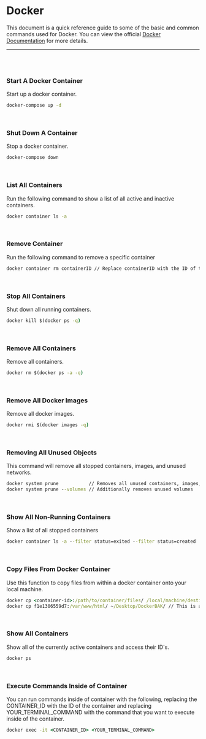 # Docker

This document is a quick reference guide to some of the basic and common commands used for Docker. You can view the official [Docker Documentation](https://docs.docker.com/engine/reference/run/) for more details. 

---------------
<br><br>

### Start A Docker Container
Start up a docker container. 
```cmd
docker-compose up -d
```
<br>

### Shut Down A Container
Stop a docker container.
```cmd
docker-compose down
```
<br>

### List All Containers
Run the following command to show a list of all active and inactive containers. 
```cmd
docker container ls -a
```
<br>

### Remove Container
Run the following command to remove a specific container
```cmd
docker container rm containerID // Replace containerID with the ID of the container that you would like to use
```
<br>

### Stop All Containers
Shut down all running containers.
```cmd
docker kill $(docker ps -q)
```
<br>

### Remove All Containers
Remove all containers.
```cmd
docker rm $(docker ps -a -q)
```
<br>

### Remove All Docker Images
Remove all docker images.
```cmd
docker rmi $(docker images -q)
```
<br>

### Removing All Unused Objects
This command will remove all stopped containers, images, and unused networks.
```cmd
docker system prune           // Removes all unused containers, images, and networks
docker system prune --volumes // Additionally removes unused volumes
```	
<br>

### Show All Non-Running Containers
Show a list of all stopped containers
```cmd
docker container ls -a --filter status=exited --filter status=created
```
<br>

### Copy Files From Docker Container
Use this function to copy files from within a docker container onto your local machine. 
```cmd
docker cp <container-id>:/path/to/container/files/ /local/machine/destination/
docker cp f1e1306559d7:/var/www/html/ ~/Desktop/DockerBAK/ // This is an example
```
<br>

### Show All Containers
Show all of the currently active containers and access their ID's. 
```cmd
docker ps
```
<br>


### Execute Commands Inside of Container
You can run commands inside of container with the following, replacing the CONTAINER_ID with the ID of the container and replacing YOUR_TERMINAL_COMMAND with the command that you want to execute inside of the container. 
```cmd
docker exec -it <CONTAINER_ID> <YOUR_TERMINAL_COMMAND>
```
